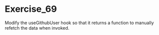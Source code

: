 # Exercise_69

Modify the useGithubUser hook so that it returns a function to manually refetch the data when invoked.